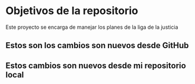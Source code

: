 # Objetivos de la repositorio

Este proyecto se encarga de manejar los planes de la liga de la justicia

## Estos son los cambios son nuevos desde GitHub
## Estos cambios son nuevos desde mi repositorio local
